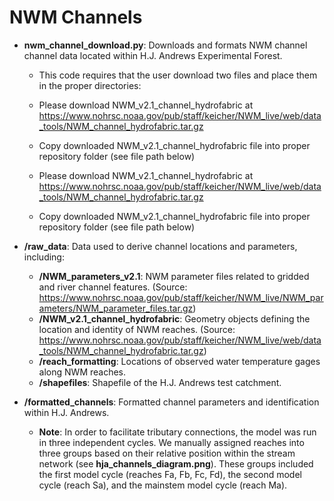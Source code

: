 # NWM Channels

-   **nwm_channel_download.py**: Downloads and formats NWM channel channel data located within H.J. Andrews Experimental Forest.
    - This code requires that the user download two files and place them in the proper directories:
    - Please download NWM_v2.1_channel_hydrofabric at https://www.nohrsc.noaa.gov/pub/staff/keicher/NWM_live/web/data_tools/NWM_channel_hydrofabric.tar.gz
    - Copy downloaded NWM_v2.1_channel_hydrofabric file into proper repository folder (see file path below)

    - Please download NWM_v2.1_channel_hydrofabric at https://www.nohrsc.noaa.gov/pub/staff/keicher/NWM_live/web/data_tools/NWM_channel_hydrofabric.tar.gz
    - Copy downloaded NWM_v2.1_channel_hydrofabric file into proper repository folder (see file path below)

-   **/raw_data**: Data used to derive channel locations and parameters, including:
    -   **/NWM_parameters_v2.1**: NWM parameter files related to gridded and river channel features. (Source: https://www.nohrsc.noaa.gov/pub/staff/keicher/NWM_live/NWM_parameters/NWM_parameter_files.tar.gz)
    -   **/NWM_v2.1_channel_hydrofabric**: Geometry objects defining the location and identity of NWM reaches. (Source: https://www.nohrsc.noaa.gov/pub/staff/keicher/NWM_live/web/data_tools/NWM_channel_hydrofabric.tar.gz)
    -   **/reach_formatting**: Locations of observed water temperature gages along NWM reaches.
    -   **/shapefiles**: Shapefile of the H.J. Andrews test catchment.
-   **/formatted_channels**: Formatted channel parameters and identification within H.J. Andrews.
    -   **Note**: In order to facilitate tributary connections, the model was run in three independent cycles. We manually assigned reaches into three groups based on their relative position within the stream network (see **hja_channels_diagram.png**). These groups included the first model cycle (reaches Fa, Fb, Fc, Fd), the second model cycle (reach Sa), and the mainstem model cycle (reach Ma).

